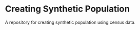
# Creating Synthetic Population
A repository for creating synthetic population using census data.

